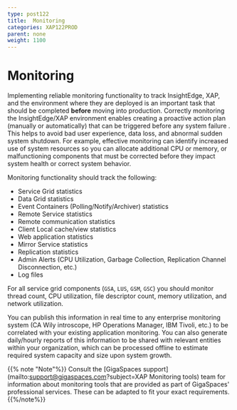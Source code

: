 ```yaml
---
type: post122
title:  Monitoring
categories: XAP122PROD
parent: none
weight: 1100
---
```



# Monitoring

Implementing reliable monitoring functionality to track InsightEdge, XAP, and the environment where they are deployed is an important task that should be completed **before** moving into production. Correctly monitoring the InsightEdge/XAP environment enables creating a proactive action plan (manually or automatically) that can be triggered before any system failure . This helps to avoid bad user experience, data loss, and abnormal sudden system shutdown. For example, effective monitoring can identify increased use of system resources so you can allocate additional CPU or memory, or  malfunctioning components that must be corrected before they impact system health or correct system behavior.

Monitoring functionality should track the following:

- Service Grid statistics 
- Data Grid statistics
- Event Containers (Polling/Notify/Archiver) statistics
- Remote Service statistics
- Remote communication statistics
- Client Local cache/view statistics
- Web application statistics
- Mirror Service statistics
- Replication statistics
- Admin Alerts (CPU Utilization, Garbage Collection, Replication Channel Disconnection, etc.)
- Log files

For all service grid components (`GSA`, `LUS`, `GSM`, `GSC`) you should monitor thread count, CPU utilization, file descriptor count, memory utilization, and network utilization.

You can publish this information in real time to any enterprise monitoring system (CA Wily introscope, HP Operations Manager, IBM Tivoli, etc.) to be correlated with your existing application monitoring. You can also generate daily/hourly reports of this information to be shared with relevant entities within your organization, which can be processed offline to estimate required system capacity and size upon system growth.

{{% note "Note"%}}
Consult the [GigaSpaces support](mailto:support@gigaspaces.com?subject=XAP Monitoring tools) team for information about monitoring tools that are provided as part of GigaSpaces' professional services. These can be adapted to fit your exact requirements. 
{{%/note%}}

